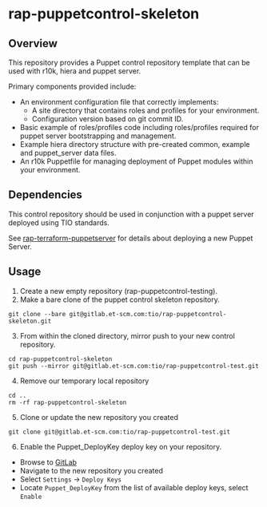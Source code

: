 # rap-puppetcontrol-skeleton

## Overview

This repository provides a Puppet control repository template that can be used
with r10k, hiera and puppet server.

Primary components provided include:
- An environment configuration file that correctly implements:
  * A site directory that contains roles and profiles for your environment.
  * Configuration version based on git commit ID.
- Basic example of roles/profiles code including roles/profiles required for puppet server bootstrapping and management.
- Example hiera directory structure with pre-created common, example and puppet_server data files.
- An r10k Puppetfile for managing deployment of Puppet modules within your environment.

## Dependencies
This control repository should be used in conjunction with a puppet server deployed using TIO standards.

See [rap-terraform-puppetserver](https://gitlab.et-scm.com/tio/rap-terraform-puppetserver) for details about deploying a new Puppet Server.

## Usage
1. Create a new empty repository (rap-puppetcontrol-testing).
2. Make a bare clone of the puppet control skeleton repository.
```
git clone --bare git@gitlab.et-scm.com:tio/rap-puppetcontrol-skeleton.git
```
3. From within the cloned directory, mirror push to your new control repository.
```
cd rap-puppetcontrol-skeleton
git push --mirror git@gitlab.et-scm.com:tio/rap-puppetcontrol-test.git
```
4. Remove our temporary local repository
```
cd ..
rm -rf rap-puppetcontrol-skeleton
```
5. Clone or update the new repository you created
```
git clone git@gitlab.et-scm.com:tio/rap-puppetcontrol-test.git
```
6. Enable the Puppet_DeployKey deploy key on your repository.
  * Browse to [GitLab](https://gitlab.et-scm.com/)
  * Navigate to the new repository you created
  * Select `Settings` -> `Deploy Keys`
  * Locate `Puppet_DeployKey` from the list of available deploy keys, select `Enable`
